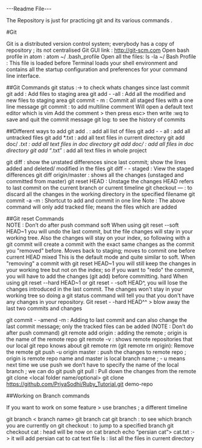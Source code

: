 ---Readme File---

The Repository is just for practicing git and its various commands  .



#Git

Git is a distributed version control system; everybody has a copy of repository ; its not centralised 
Git GUI link : http://git-scm.com
Open bash profile in atom : atom ~/ .bash_profile
Open all the files:  ls -la ~/
Bash Profile : This file is loaded before Terminal loads your shell environment and contains all the startup configuration and preferences for your command line interface.


##Git Commands
git status :-> to check whats changes since last commit
git add <file name> <file name>: Add files to staging area
git add - -all : Add all the modified and new files to staging area
git commit - m : Commit all staged files with a one line message
git commit : to add multiline comment
Will open a default text editor which is vim 
Add the comment > then press esc> then write :wq to save and quit the commit message
git log: to see the history of commits 

##Different ways to add
git add <list of files>. : add all list of files
git add - - all : add all untracked files 
git add *.txt : add all text files in current directory
git add doc/ *.txt : add all text files in doc directory
git add doc/ : add all files in doc directory
git add “*.txt” : add all text files in whole project

git diff  : show the unstated differences since last commit; show the lines added and deleted/ modified in the files 
git diff - - staged : View the staged differences 
git diff origin/master : shows all the changes (unstaged and committed from master)
git reset HEAD <filename> : Unstage the changes
HEAD refers to last commit on the current branch or current timeline 
git checkout — <filename> : to discard all the changes in the working directory in the specified filename
git commit -a -m <commit message> : Shortcut to add and commit in one line 
Note : The above command will only add tracked file; means the files which are added 

##Git reset Commands  
NOTE : Don’t do after push command
soft
When using git reset --soft HEAD~1 you will undo the last commit, but the file changes will stay in your working tree. Also the changes will stay on your index, so following with a git commit will create a commit with the exact same changes as the commit you "removed" before. Moves back to staging; moves to commit one before current HEAD
mixed
This is the default mode and quite similar to soft. When "removing" a commit with git reset HEAD~1 you will still keep the changes in your working tree but not on the index; so if you want to "redo" the commit, you will have to add the changes (git add) before committing.
hard
When using git reset --hard HEAD~1  or git reset - -soft HEAD^, you will lose the changes introduced in the last commit. The changes won't stay in your working tree so doing a git status command will tell you that you don't have any changes in your repository.
Git reset - -hard HEAD^^ > blow away the last two commits and changes

git commit - -amend -m <Commit message> : Adding to last commit and can also change the last commit message; only the tracked files can be added (NOTE : Don’t do after push command)
git remote add origin <url of git hub repo> : adding the remote ; origin is the name of the remote repo
git remote -v : shows remote repositories that our local git repo knows about 
git remote rm <remote name > (git remote rm origin): Remove the remote 
git push -u origin master : push the changes to remote repo ; origin is remote repo name and master is local branch name ; - u means next time we use push we don’t have to specify the name of the local branch ; we can do git push 
git pull : Pull down the changes from the remote 
git clone <remote repo url> <local folder name/optional>
git clone https://github.com/PriyaSodhi/Ruby_Tutorial.git demo-repo 


##Working on Branch commands 

If you want to work on some feature > use branches ; a different timeline 

git branch < branch name> 
git branch cat
git branch : to see which branch you are currently on 
git checkout <branch name >: to jump to a specified branch
git checkout cat : head will be now on cat branch 
echo “persian cat”> cat.txt :-> it will add persian cat to cat text file 
ls : list all the files in current directory 



